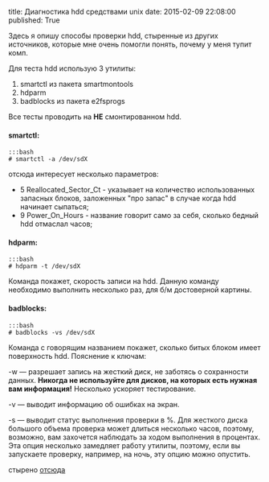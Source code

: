 title: Диагностика hdd средствами unix
date: 2015-02-09 22:08:00
published: True

Здесь я опишу способы проверки hdd, стыренные из других источников, которые мне очень помогли понять, почему у меня тупит комп.

Для теста hdd использую 3 утилиты:

1. smartctl из пакета smartmontools
2. hdparm 
3. badblocks из пакета e2fsprogs

Все тесты проводить на **НЕ** смонтированном hdd.

#### smartctl:

	:::bash
	# smartctl -a /dev/sdX

отсюда интересует несколько параметров:

* 5 Reallocated_Sector_Ct - указывает на количество использованных запасных блоков, заложенных "про запас" в случае когда hdd начинает сыпаться;
* 9 Power_On_Hours - название говорит само за себя, сколько бедный hdd отмаслал часов;

#### hdparm:

	:::bash
	# hdparm -t /dev/sdX

Команда покажет, скорость записи на hdd. Данную команду необходимо выполнить несколько раз, для б/м достоверной картины.

#### badblocks:

	:::bash
	# badblocks -vs /dev/sdX

Команда с говорящим названием покажет, сколько битых блоком имеет поверхность hdd. Пояснение к ключам:

-w — разрешает запись на жесткий диск, не заботясь о сохранности данных. **Никогда не используйте для дисков, на которых есть нужная вам информация!** Несколько ускоряет тестирование.

-v — выводит информацию об ошибках на экран.

-s — выводит статус выполнения проверки в %. Для жесткого диска большого объема проверка может длиться несколько часов, поэтому, возможно, вам захочется наблюдать за ходом выполнения в процентах. Эта опция несколько замедляет работу утилиты, поэтому, если вы запускаете проверку, например, на ночь, эту опцию можно опустить.

стырено [отсюда](http://www.ubuntu.sumy.ua/2013/04/%D0%B4%D0%B8%D0%B0%D0%B3%D0%BD%D0%BE%D1%81%D1%82%D0%B8%D0%BA%D0%B0-%D1%80%D0%B0%D0%B1%D0%BE%D1%82%D0%BE%D1%81%D0%BF%D0%BE%D1%81%D0%BE%D0%B1%D0%BD%D0%BE%D1%81%D1%82%D0%B8-%D0%B8-%D0%BF%D1%80%D0%BE.html)